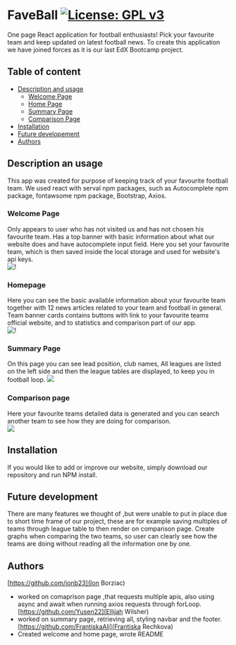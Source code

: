 # FaveBall [![License: GPL v3](https://img.shields.io/badge/License-GPLv3-blue.svg)](https://www.gnu.org/licenses/gpl-3.0)
One page React application for football enthusiasts! Pick your favourite team and keep updated on latest football news.
To create this application we have joined forces as it is our last EdX Bootcamp project.
## Table of content
- [Description and usage](#description-and-usage)
  - [Welcome Page](#welcome-page)
  - [Home Page](#home-page)
  - [Summary Page](#summary-page)
  - [Comparison Page](#savedteams-page)
- [Installation](#installation)
- [Future developement](#future-developement)
- [Authors](#authors)
## Description an usage
This app was created for purpose of keeping track of your favourite football team.
We used react with serval npm packages, such as Autocomplete npm package, fontawsome npm package, Bootstrap, Axios.
### Welcome Page
Only appears to user who has not visited us and has not chosen his favourite team. Has a top banner with basic information about what our website does and have autocomplete input field. Here you set your favourite team, which is then saved inside the local storage and used for website's api keys.</br>
![!](screenshot)
### Homepage
Here you can see the basic available information about your favourite team together with 12 news articles related to your team and football in general. Team banner cards contains buttons with link to your favourite teams official website, and to statistics and comparison part of our app.</br>
![!](screenshot)
### Summary Page
On this page you can see lead position, club names, All leagues are listed on the left side and then the league tables are displayed, to keep you in football loop.
![](screenshot)
### Comparison page
Here your favourite teams detailed data is generated and you can search another team to see how they are doing for comparison. </br>
![](screeenchot)
## Installation
If you would like to add or improve our website, simply download our repository and run NPM install.
## Future development
There are many features we thought of ,but were unable to put in place due to short time frame of our project, these are for example saving multiples of teams through league table to then render on comparison page. Create graphs when comparing the two teams, so user can clearly see how the teams are doing without reading all the information one by one.
## Authors
[https://github.com/ionb23](Ion Borziac)
- worked on comaprison page ,that requests multiple apis, also using async and await when running axios requests through forLoop.
[https://github.com/Yusen22](Ellijah Wilsher)
- worked on summary page, retrieving all, styling navbar and the footer.
[https://github.com/FrantiskaAli](Frantiska Rechkova)
- Created welcome and home page, wrote README